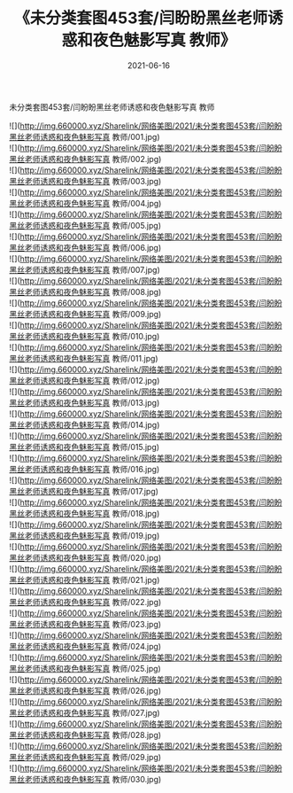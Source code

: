 ﻿---
layout: post
title:  《未分类套图453套/闫盼盼黑丝老师诱惑和夜色魅影写真 教师》
date:   2021-06-16
img: http://img.660000.xyz/Sharelink/网络美图/2021/未分类套图453套/闫盼盼黑丝老师诱惑和夜色魅影写真 教师/000.jpg
categories: [美女, 清纯, 唯美]
---

未分类套图453套/闫盼盼黑丝老师诱惑和夜色魅影写真 教师

 ![](http://img.660000.xyz/Sharelink/网络美图/2021/未分类套图453套/闫盼盼黑丝老师诱惑和夜色魅影写真 教师/001.jpg) <br>![](http://img.660000.xyz/Sharelink/网络美图/2021/未分类套图453套/闫盼盼黑丝老师诱惑和夜色魅影写真 教师/002.jpg) <br>![](http://img.660000.xyz/Sharelink/网络美图/2021/未分类套图453套/闫盼盼黑丝老师诱惑和夜色魅影写真 教师/003.jpg) <br>![](http://img.660000.xyz/Sharelink/网络美图/2021/未分类套图453套/闫盼盼黑丝老师诱惑和夜色魅影写真 教师/004.jpg) <br>![](http://img.660000.xyz/Sharelink/网络美图/2021/未分类套图453套/闫盼盼黑丝老师诱惑和夜色魅影写真 教师/005.jpg) <br>![](http://img.660000.xyz/Sharelink/网络美图/2021/未分类套图453套/闫盼盼黑丝老师诱惑和夜色魅影写真 教师/006.jpg) <br>![](http://img.660000.xyz/Sharelink/网络美图/2021/未分类套图453套/闫盼盼黑丝老师诱惑和夜色魅影写真 教师/007.jpg) <br>![](http://img.660000.xyz/Sharelink/网络美图/2021/未分类套图453套/闫盼盼黑丝老师诱惑和夜色魅影写真 教师/008.jpg) <br>![](http://img.660000.xyz/Sharelink/网络美图/2021/未分类套图453套/闫盼盼黑丝老师诱惑和夜色魅影写真 教师/009.jpg) <br>![](http://img.660000.xyz/Sharelink/网络美图/2021/未分类套图453套/闫盼盼黑丝老师诱惑和夜色魅影写真 教师/010.jpg) <br>![](http://img.660000.xyz/Sharelink/网络美图/2021/未分类套图453套/闫盼盼黑丝老师诱惑和夜色魅影写真 教师/011.jpg) <br>![](http://img.660000.xyz/Sharelink/网络美图/2021/未分类套图453套/闫盼盼黑丝老师诱惑和夜色魅影写真 教师/012.jpg) <br>![](http://img.660000.xyz/Sharelink/网络美图/2021/未分类套图453套/闫盼盼黑丝老师诱惑和夜色魅影写真 教师/013.jpg) <br>![](http://img.660000.xyz/Sharelink/网络美图/2021/未分类套图453套/闫盼盼黑丝老师诱惑和夜色魅影写真 教师/014.jpg) <br>![](http://img.660000.xyz/Sharelink/网络美图/2021/未分类套图453套/闫盼盼黑丝老师诱惑和夜色魅影写真 教师/015.jpg) <br>![](http://img.660000.xyz/Sharelink/网络美图/2021/未分类套图453套/闫盼盼黑丝老师诱惑和夜色魅影写真 教师/016.jpg) <br>![](http://img.660000.xyz/Sharelink/网络美图/2021/未分类套图453套/闫盼盼黑丝老师诱惑和夜色魅影写真 教师/017.jpg) <br>![](http://img.660000.xyz/Sharelink/网络美图/2021/未分类套图453套/闫盼盼黑丝老师诱惑和夜色魅影写真 教师/018.jpg) <br>![](http://img.660000.xyz/Sharelink/网络美图/2021/未分类套图453套/闫盼盼黑丝老师诱惑和夜色魅影写真 教师/019.jpg) <br>![](http://img.660000.xyz/Sharelink/网络美图/2021/未分类套图453套/闫盼盼黑丝老师诱惑和夜色魅影写真 教师/020.jpg) <br>![](http://img.660000.xyz/Sharelink/网络美图/2021/未分类套图453套/闫盼盼黑丝老师诱惑和夜色魅影写真 教师/021.jpg) <br>![](http://img.660000.xyz/Sharelink/网络美图/2021/未分类套图453套/闫盼盼黑丝老师诱惑和夜色魅影写真 教师/022.jpg) <br>![](http://img.660000.xyz/Sharelink/网络美图/2021/未分类套图453套/闫盼盼黑丝老师诱惑和夜色魅影写真 教师/023.jpg) <br>![](http://img.660000.xyz/Sharelink/网络美图/2021/未分类套图453套/闫盼盼黑丝老师诱惑和夜色魅影写真 教师/024.jpg) <br>![](http://img.660000.xyz/Sharelink/网络美图/2021/未分类套图453套/闫盼盼黑丝老师诱惑和夜色魅影写真 教师/025.jpg) <br>![](http://img.660000.xyz/Sharelink/网络美图/2021/未分类套图453套/闫盼盼黑丝老师诱惑和夜色魅影写真 教师/026.jpg) <br>![](http://img.660000.xyz/Sharelink/网络美图/2021/未分类套图453套/闫盼盼黑丝老师诱惑和夜色魅影写真 教师/027.jpg) <br>![](http://img.660000.xyz/Sharelink/网络美图/2021/未分类套图453套/闫盼盼黑丝老师诱惑和夜色魅影写真 教师/028.jpg) <br>![](http://img.660000.xyz/Sharelink/网络美图/2021/未分类套图453套/闫盼盼黑丝老师诱惑和夜色魅影写真 教师/029.jpg) <br>![](http://img.660000.xyz/Sharelink/网络美图/2021/未分类套图453套/闫盼盼黑丝老师诱惑和夜色魅影写真 教师/030.jpg) <br>